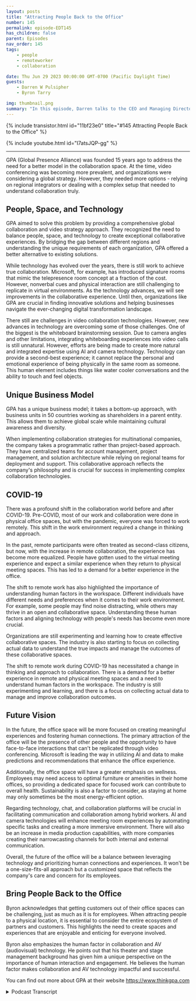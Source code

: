```yaml
---
layout: posts
title: "Attracting People Back to the Office"
number: 145
permalink: episode-EDT145
has_children: false
parent: Episodes
nav_order: 145
tags:
    - people
    - remoteworker
    - collaboration

date: Thu Jun 29 2023 00:00:00 GMT-0700 (Pacific Daylight Time)
guests:
    - Darren W Pulsipher
    - Byron Tarry

img: thumbnail.png
summary: "In this episode, Darren talks to the CEO and Managing Director of GPA about the role that collaboration innovation plays in bringing people back into the office and why people need face-to-face interaction."
---
```


{% include transistor.html id="11bf23e0" title="#145 Attracting People Back to the Office" %}

{% include youtube.html id="I7atsJQP-gg" %}

---

<p>GPA (Global Presence Alliance) was founded 15 years ago to address the need for a better model in the collaboration space. At the time, video conferencing was becoming more prevalent, and organizations were considering a global strategy. However, they needed more options - relying on regional integrators or dealing with a complex setup that needed to understand collaboration truly.</p>
<p></p><h2> People, Space, and Technology</h2>
<p>
</p>
<p>GPA aimed to solve this problem by providing a comprehensive global collaboration and video strategy approach. They recognized the need to balance people, space, and technology to create exceptional collaborative experiences. By bridging the gap between different regions and understanding the unique requirements of each organization, GPA offered a better alternative to existing solutions.</p>
<p>While technology has evolved over the years, there is still work to achieve true collaboration. Microsoft, for example, has introduced signature rooms that mimic the telepresence room concept at a fraction of the cost. However, nonverbal cues and physical interaction are still challenging to replicate in virtual environments. As the technology advances, we will see improvements in the collaborative experience. Until then, organizations like GPA are crucial in finding innovative solutions and helping businesses navigate the ever-changing digital transformation landscape.</p>
<p>There still are challenges in video collaboration technologies. However, new advances in technology are overcoming some of those challenges. One of the biggest is the whiteboard brainstorming session.   Due to camera angles and other limitations, integrating whiteboarding experiences into video calls is still unnatural. However, efforts are being made to create more natural and integrated expertise using AI and camera technology. Technology can provide a second-best experience; it cannot replace the personal and emotional experience of being physically in the same room as someone. This human element includes things like water cooler conversations and the ability to touch and feel objects.</p>
<p></p><h2> Unique Business Model</h2>
<p>
</p>
<p>GPA has a unique business model; it takes a bottom-up approach, with business units in 50 countries working as shareholders in a parent entity. This allows them to achieve global scale while maintaining cultural awareness and diversity.</p>
<p>When implementing collaboration strategies for multinational companies, the company takes a programmatic rather than project-based approach. They have centralized teams for account management, project management, and solution architecture while relying on regional teams for deployment and support. This collaborative approach reflects the company's philosophy and is crucial for success in implementing complex collaboration technologies.</p>
<p></p><h2> COVID-19</h2>
<p>
</p>
<p>There was a profound shift in the collaboration world before and after COVID-19. Pre-COVID, most of our work and collaboration were done in physical office spaces, but with the pandemic, everyone was forced to work remotely. This shift in the work environment required a change in thinking and approach.</p>
<p>In the past, remote participants were often treated as second-class citizens, but now, with the increase in remote collaboration, the experience has become more equalized. People have gotten used to the virtual meeting experience and expect a similar experience when they return to physical meeting spaces. This has led to a demand for a better experience in the office.</p>
<p>The shift to remote work has also highlighted the importance of understanding human factors in the workspace. Different individuals have different needs and preferences when it comes to their work environment. For example, some people may find noise distracting, while others may thrive in an open and collaborative space. Understanding these human factors and aligning technology with people's needs has become even more crucial.</p>
<p>Organizations are still experimenting and learning how to create effective collaborative spaces. The industry is also starting to focus on collecting actual data to understand the true impacts and manage the outcomes of these collaborative spaces.</p>
<p>The shift to remote work during COVID-19 has necessitated a change in thinking and approach to collaboration. There is a demand for a better experience in remote and physical meeting spaces and a need to understand human factors in the workspace. The industry is still experimenting and learning, and there is a focus on collecting actual data to manage and improve collaboration outcomes.</p>
<p></p><h2> Future Vision</h2>
<p>
In the future, the office space will be more focused on creating meaningful experiences and fostering human connections. The primary attraction of the office will be the presence of other people and the opportunity to have face-to-face interactions that can't be replicated through video conferencing. Microsoft is leading the way in utilizing AI and data to make predictions and recommendations that enhance the office experience.</p>
<p>Additionally, the office space will have a greater emphasis on wellness. Employees may need access to optimal furniture or amenities in their home offices, so providing a dedicated space for focused work can contribute to overall health. Sustainability is also a factor to consider, as staying at home may only sometimes be the most energy-efficient option.</p>
<p>Regarding technology, chat, and collaboration platforms will be crucial in facilitating communication and collaboration among hybrid workers. AI and camera technologies will enhance meeting room experiences by automating specific tasks and creating a more immersive environment. There will also be an increase in media production capabilities, with more companies creating their narrowcasting channels for both internal and external communication.</p>
<p>Overall, the future of the office will be a balance between leveraging technology and prioritizing human connections and experiences. It won't be a one-size-fits-all approach but a customized space that reflects the company's care and concern for its employees.</p>
<p></p><h2> Bring People Back to the Office</h2>
<p>
Byron acknowledges that getting customers out of their office spaces can be challenging, just as much as it is for employees. When attracting people to a physical location, it is essential to consider the entire ecosystem of partners and customers. This highlights the need to create spaces and experiences that are enjoyable and enticing for everyone involved.</p>
<p>Byron also emphasizes the human factor in collaboration and AV (audiovisual) technology. He points out that his theater and stage management background has given him a unique perspective on the importance of human interaction and engagement. He believes the human factor makes collaboration and AV technology impactful and successful.</p>
<p>You can find out more about GPA at their website <a href="https://www/thinkgpa.com">https://www.thinkgpa.com</a></p>
<p></p>
<p>

<details>
<summary> Podcast Transcript </summary>

<p>﻿1</p>
<p>Hello, this is Darren</p>
<p>Pulsipher, chief solution,architect of public sector at Intel.</p>
<p>And welcome to Embracing</p>
<p>Digital Transformation,where we investigate effective change,leveragingpeople, process and technology.</p>
<p>On today's episode in taking workersback to the Office through collaborationwith special guest</p>
<p>Byron Tarry, CEO and managingdirector of GPA.</p>
<p>Byron, welcome to the show.</p>
<p>Thank you. Excited to be here.</p>
<p>Hey, we had an interesting conversation.</p>
<p>Where was a couple of weeks ago?</p>
<p>First time I met you guys. Yeah.</p>
<p>And you guys have an interesting approachto two things.</p>
<p>But before we get to talking about GPAand and all that,tell me a little bit about yourselfand your background.</p>
<p>Well, as as many in this industry,</p>
<p>I guess,came fromfrom a bit of a creative background.</p>
<p>So I came from a theater side of things,stage management.</p>
<p>And as you might guess from the accentfrom.</p>
<p>We're a little further afieldthan the North America.</p>
<p>I originally grew up, spentthe first half of my life in Australia andbut the theater world's not exactlythe place to make your fortune, I suppose.</p>
<p>And, and so like a lot in the industry,lots of musicians and so onthat found a way to find the creative,find the teamwork, find the technology andyou know in a day job and, and ended upin, in the audiovisual collaboration space.</p>
<p>So I guess that's that's mean that'san interesting backgroundbecause theater management is a lotlike collaborationin in corporate America, right?</p>
<p>Yeah, absolutely.</p>
<p>You know, particularly in stagemanagement, you, you you are controllingall the elements from thefrom the actors to the technology.</p>
<p>Yeah.</p>
<p>To the to the front of house and so on.</p>
<p>So lots of elements going on there.</p>
<p>And that really in many ways in thein our industrythat people space and technologyalignment is, is really thewhat we've talked aboutfor probably a decade or more ofyou have to get that balancebetween the three right to to makeexceptional collaborative experiences.</p>
<p>And so drawing on that,</p>
<p>I mean, I even had a six monthstint of studying architecturein, in, in universitybefore heading towards the theater spaceand years.</p>
<p>So kind of balanced all those elementsof people, space and technology I guessnow that that's pretty fascinatingbecause you run into alldifferent types of people in high techpeople with a theater background.</p>
<p>I never would have thought theaterin collaboration,but totally makes sensewhen you think about.</p>
<p>And so tell me a little bityou guys got GPA.</p>
<p>I mean, why why did you start GPA?</p>
<p>What's the whole back back story on GPAitself?</p>
<p>Yeah, I actually realizedlast week was 15 years ago.</p>
<p>It's like after I'd show last weekand it was actually 15 years agolast weekthat that the the organization began.</p>
<p>But it began for some context.</p>
<p>And those that have been around fora few years, like you and I might rememberwhen Cisco acquired a company called</p>
<p>Tandberg and Tambo, who one of the leadersin video conferencing.</p>
<p>And and 15 years ago we we figured thatthat was the the big moment.</p>
<p>Suddenly Ivy would go from fromthis sort of side thing not on my networkas as some of the IP convergencewas just beginning to now Cisco,a market maker, had stepped into the spaceand the boom was going to happen.</p>
<p>While it probably took another 12 yearsbefore</p>
<p>Kyoto came alongtill really that that boom occurred.</p>
<p>But what what shifted 15 years agowas was this collaboration spacestarting to shift from a more real estateproject centric environment?</p>
<p>Build a new building,woke up with some meeting rooms in.</p>
<p>But that was that tended to benot necessarily linked to a globalstrategy but but as videoconferencingthis was taking more hold and Ciscobrought some credibility to that.</p>
<p>Suddenly organizations were startingto think about a global strategy.</p>
<p>So obviouslythe accompanying piece for a startwas about connecting those further afield.</p>
<p>And and at the time,you really had two choices.</p>
<p>You went to a regional integratorwho kind of picked up the phonearound the world and hopedthat they might find a kindred spiritto be able to help them.</p>
<p>When you went to the spacethat really didn't understandcollaboration, you often actually ended upwith a room with with a roomin a box from Cisco on one endand this complex ivy on the other.</p>
<p>And we felt there was a better modelthat was required.</p>
<p>And in fact, as I was saying to youbefore, even as late as 2018,for us to do a study in suggestsof 96% of the enterprise customersthey interviewed were happy with theirtheir collaboration and video strategy.</p>
<p>So, yeah, whenever you seethat sort of dissatisfaction, alwaysan opportunity for an entrepreneur,for entrepreneurial ism, I guess.</p>
<p>Yeah,we really wanted to try and solve that.</p>
<p>That problembecausethe be unique and</p>
<p>I guess we can jump into that if you want.</p>
<p>Yeah I so I remember,</p>
<p>I remember the first collaboration room</p>
<p>I went into it was a Cisco roomand I was managing a team in India.</p>
<p>So we set it up so that the tail,it was kind of hokey to tell youthe truth.</p>
<p>Right?</p>
<p>Big screens and cameras everywhere,but it looked likeyou were all sitting at the same tablebecause they made the tablego into the screen.</p>
<p>The whole concept.</p>
<p>Yeah, but what I what I realizedwhen I actually finally went outand visitedthese people that worked for me,</p>
<p>I already knew them,right?</p>
<p>Because I was used to sitting at a table,even though it was a virtual table, was,you know, there was a bunch of lightingand everything was an unnatural.</p>
<p>But I knew who they werebecause I could see them.</p>
<p>And that collaboration really did happen.</p>
<p>A But that was a super expensiveand time consuming effortto put that thing together.</p>
<p>And, and,you know, there weren't very many,there was only one roomin, in, in California and one in</p>
<p>Bangalore, India.</p>
<p>You know, back then that telepresencepremise was a three or four or$500,000 room.</p>
<p>Oh, yeah,you got to get around comes aroundthose telepresence rooms had that thatthat table structure that sort of createdthe across the table model.</p>
<p>Well what what Microsoftnow doing with their signature roomsin the front rowexperiences is tell me exactlyback to that that same kind of premiseonly a 10th of the cost.</p>
<p>But yeah and well and then there's there'salso that's just non-verbal.</p>
<p>One of the things I really miss is truecollaboration.</p>
<p>We don't have this true truecollaboration, collaboration yet.</p>
<p>I dida whiteboard sessionwith a colleague of mine back East.</p>
<p>I'm on the West Coastin in the United Statesand it was still kind of hokey, right?</p>
<p>He was on video.</p>
<p>I was on video,but we wanted a whiteboard stuff andwe couldn't take the pen from each otherand we couldn't jab each other.</p>
<p>You know, we couldn't say, Moveout of my way, I'm going to do this part.</p>
<p>It's still not the same as beingin the room with each other right now.</p>
<p>Look,</p>
<p>I think this there's two elements to that.</p>
<p>The first, I'll say from a technologystandpoint is, is I think that'sthat's still evolving.</p>
<p>I mean, Microsoft came out with somea few years back and that kind ofchanged the paradigm a little bit,created a bit of a new market.</p>
<p>But I was having this discussion last weekactually with some of Microsoft peoplethat that that that premiseof your video experienceand your whiteboarding experiencebeing integratedin one of the front of the room is stillstill not natural because you've got theseweird camera angles and so on.</p>
<p>There is some work that's happeningnow amongst a number of the the,the sort of leading industryvendorsand so on that that's starting to pushthat sort of integrated experiencebetween side of wallwhiteboarding experienceand front of wall.</p>
<p>And there's a whole lot of stuffgoing on around AI and camera twoto sort of create a produced experiencethat does make some of that more natural.</p>
<p>But I think the the counter to thatand it kind of talks to theto the strugglesthat are going on in the industryat the moment is that in the worldat the moment, in the enterprise spaceof of bringing stuff to the officeas opposed to living that that experiencewe live for a few years with code isis the still an elementwhen you got to to Indiathose those years back there was stillan element of the personal relationalthere was still a missing elementthat you couldn't simply replaceby being across the across a video screen.</p>
<p>Whether that was going out for a beerat the end of the day,you know, the watercooler conversationor just justthat sort of emotional experienceof being physically in a room as well.</p>
<p>And so I think thoseare the canvas. We can alwayswe can always try andsort of createthat second best experience.</p>
<p>And we need to makewe need to to to make surethat we optimize that as much as possible.</p>
<p>But we can't lose sight of the factthat still there's still thathuman element in all of usthat that likes to touch and feel andand be in the same roomwith someone as well.</p>
<p>And I think that's that balancethat we're trying to,you know,still try to find a little bitbecause there reallyis no best practice in it right now.</p>
<p>It's also new in this postcode environment that is stilland strugglingto figure out what that mouth is.</p>
<p>Yeah, you keep mentioning</p>
<p>COVID, so let's talk pre-COVID.</p>
<p>When you guys were focusing oncollaboration technologies,your main customer base was all globalglobal companies, right?</p>
<p>Primarily trying to collaboratewith their internal and customers.</p>
<p>Is that what the main focus was?</p>
<p>Well, certainly.</p>
<p>I mean, GPS has being builtfrom an enterprise standpoint.</p>
<p>Primarily it washow do we solve this this global premiseand take the I mean, it's complexenough to deal with thatpeople space technology aloneand in a in a domestic capacity,let alone when you addall the complexities of globaland cultural and geographical and so on.</p>
<p>So certainly we've been built for thatat in solving that global element.</p>
<p>But that doesn't mean that 90%of our business doesn't come from domesticand that could be servingas an educational customer,that could be serving a sports venue,that could be serving a broadcastproductionenvironment and so on as well. But,but yeah, certainly that that sort ofcritical factor that thatthat we look at ishow do you scale this globally.</p>
<p>So when we first talked,</p>
<p>I loved your business model,the whole conceptbecause you said act globally.</p>
<p>No way, think globally, actlocally, right?</p>
<p>That was kind of your business model.</p>
<p>Yeah.</p>
<p>So I guess how do youhow do we leverage the modern economy?</p>
<p>So rather than a top downorganization of ownershipand so on, in fact, it's bottom up.</p>
<p>It's a little bit of</p>
<p>I use the the uber Airbnb analogy.</p>
<p>So in fact to achieve that scaleand we have a footprint in 50 countries.</p>
<p>In fact,what we've done is we've we've unitedwhat we call 27business unitswith that that that physical footprint ininto a global organization whereeach of those business units are actuallyshareholders in the parent entity.</p>
<p>And that's how we achieve that scaleand also the agility to continue toto establish footprintwhere our customers goby actually unitingall these regional organizations.</p>
<p>But by doing doing that,what essentially we did iswe left the cultural awarenessand diversity, the, the,the local ability to correct relationswith the that the regional stakeholders.</p>
<p>We all know when you push a mandate downglobally, the first thing that the regionsdo is push back and say,</p>
<p>Oh yeah, I've got my guy.</p>
<p>And so, you know, that balanceof the thinking and acting globally from afrom a strategic standpoint,but still being able to reflect thatwealth, to use that service hub analogy,the way a surface hubis going to be used inthe US is going to be very differentto Japanwhen you've got a very different hierarchyof collaborative input.</p>
<p>And if your fault is down from your boss'sboss'sboss, you're probably not jumping upand grabbing the pen out of his handand jumping in front ofthat that that surface hopso that, you know, that regional elementis so critical in success, particularlywhen you look at thethe reasons why we're doing this.</p>
<p>And that is collaboration.</p>
<p>That is the the, the very human factorsof how people work together.</p>
<p>So if if you've got amultinational like Intel, for example,that needs to put in collaborationstrategy,post-COVID, it doesn't matterwhen you would then call on thoseand I need to do itin Latin America and North America.</p>
<p>So all of all of them are.</p>
<p>Do youthen you then collaborate yourselveswith all the regional peoplesaying, here's the big account intel.</p>
<p>They want to do collaboration.</p>
<p>We want some consistent Cbut it needs to beit needs to be regionalized or whatever.</p>
<p>But you're really no different to I thinkin many ways</p>
<p>I suppose I see best practices that thatin deployment of any technology,you have a programmatic approach.</p>
<p>You know, it's typically not a project,it's a program because it's multiyear.</p>
<p>It's yeah, yeah.</p>
<p>You know, it's complex and,and has strategic objectivesthat go beyond just the basic scope,schedule, budget element.</p>
<p>And sowe would generally have a centralized teamof account managementto project managementsolution architect, service managementand so on.</p>
<p>And then regional projectsspin out of that and get deployed.</p>
<p>And then we have a</p>
<p>I have a central corporate teamthat that sits atop all that and buildsthe structure and the methodologyand ultimately supports the, the,whether that's thatthat central teamor the, or the regional teamin making sure that the programdeploys effectively, but thatis really critical to to success.</p>
<p>So you're kind of livingyour own collaborationphilosophy when you're doing thisbecause it's highly collaborative, right?</p>
<p>Well,it has to be, and particularly in thosewhere you've got to push upthose regionalized premises,that has to be that balancewhere the central team truststhe local teamthat they're not just kind ofbypassing the central strategyand that's the central teamfrom our standpointor the customer standpoint. Butbut but likewise that thatthe program is a failurebecause of a lack of adoption regionallyin the the outcomesthat that we're trying to seek.</p>
<p>So but yeah</p>
<p>I think that the caution is often</p>
<p>I get hung up in talking about thisglobal premise and I know many of youryour listeners are not necessarilyin that global capacity.</p>
<p>And really I don't think it changesonce you get to any sense of scale.</p>
<p>Does that balance where we're looking forwe actually call itthe four S's scalestandardization, simplification and speed.</p>
<p>But we also have to forget that we don'ttry and drive those efficienciesby forgetting thatthe audience that we're serving andis finding that balanceand having the trust between teams.</p>
<p>Yeah, from a global basisto to be able to recognize when it's okayto, to, to divert,when standardization is actuallyperhaps a negativeas opposed to witness a positive.</p>
<p>No, I really like that approach.</p>
<p>It is balance.</p>
<p>What has changedbetween pre-COVID and post-COVIDin this industry from your perspective?</p>
<p>Because it was it was a fundamental shift.</p>
<p>And how did that affect your guys'sapproach to the collaboration world?</p>
<p>Yeah, I mean, look, I think pre-COVIDwe largely lived in the physical spaceof the office environment and obviouslywhat happened the moment COVID hit,everyone got driven to the remote office.</p>
<p>And and so certainly that had to shifta bit of our thinking for a few years.</p>
<p>The focus on building physical spacesin the officethere,excuse me where that really went away.</p>
<p>But what's what's happened withthe return isis really interestingly theyou know, this premiseof not so much equality because equalityassumes an equal experience,but equity between the remote and theand the physical meeting roomspace, for example, is has really shifted.</p>
<p>So in the pastyou were kind of a second class citizenif you were that remote participant.</p>
<p>It wasn't that that that,yeah, right.</p>
<p>You were an outsider.</p>
<p>Yeah.</p>
<p>Whereas now we got so used to actuallythat experience of like you and I were,</p>
<p>I've got full face on, on the screenand so on.</p>
<p>So when we go back into the meeting roomand we stopped sending a shotof a room of seven people and,and the far end of the tableis, is a distantperson that you can barely even seefacial expression and so on as well.</p>
<p>It's actually demandeda different experience and ultimately,if you come to the office nowand we can talk a bit about the sort ofearning the commute premise,the reason why Iwould come to the office is</p>
<p>I need to expect a better experienceby coming to the officethan sitting in my office.</p>
<p>Otherwise, there's really no no demand toto come to the office.</p>
<p>There's lots of other factorsof keeping a quorum.</p>
<p>So one of the reasonswhy I am going to come to the officeand making sure that that experienceat the office,whether it's in the meeting roomor whether it's actually anywherein that that office environment,because ultimately anywhere in the officeenvironment really is becomea meeting space in some senses now,because that's why I go to the office,or at least a large part toto collaborate with others.</p>
<p>So it's absolutely shiftedthe thinking that we have to go through incertainly supportingthe remote participant, but reallychallenging ourselves to drivea better experience of the office as well.</p>
<p>That's going to be really toughbecause I have personalized my home officeright?</p>
<p>It's I got to do that,right?</p>
<p>So it's all set up.</p>
<p>I'm comfortable here.</p>
<p>You know, my set up, I've got it set upfor podcast hosting and collaborate.</p>
<p>I like my you're right.</p>
<p>I don't want to go in the office because</p>
<p>I don't have all the stuff I have here.</p>
<p>Right?</p>
<p>It's harder to go into the officeand particularly of the officesdriven to things like hot deskingand so on, which which makes sense.</p>
<p>But it's even less personalizedbecause I get to sit at a spacethat's got to sort of fitone size fits all.</p>
<p>We had a panel discussion last weekat Infocom where we had someone from UK</p>
<p>Design, big global design, architectureand planning firm and so on.</p>
<p>And and I was talking about thingslike neurodiversity,you know,kind of a hot topic these days, but,but how some people come to the officeand noise, for example, just becomesincredibly distracting to them.</p>
<p>And as we nowpush them into these open workspacesinstead of perhaps in the pastwhere they had a quiet officethey could work in and so on,that it just doesn't work for them.</p>
<p>And so you're really having to understandthose human factors in that peoplespace and technology alignmentbecome even more important.</p>
<p>Yet we want to create these spacesthat are that thatencourage collaboration, encourage those,those human elements as well.</p>
<p>And so it's, you know, it's not easy.</p>
<p>And I'd say that in the yeah, there isno best practice to go to right now.</p>
<p>Everyone's experimenting.</p>
<p>We've got such a short period of timesince reallythe return to offices has occurred thateven as you get outsideof individual cultures,within individual organizations, this,there's still a lot of learning to do.</p>
<p>And it's actually one of the areasthat I think as an industry wewe are struggling with is real effectivedata.</p>
<p>Look, we can measure on and often is itbroken and all those types of things.</p>
<p>But yeah, there's some interesting movesafootat that same flat panel discussionsitting next to I think I had both</p>
<p>Microsoft and Cisco marketmakers in terms of technology,whetherthat was the history of Cisco and Tandbergor more recently Microsoftand what teams has done.</p>
<p>But both of themin two different strategies.</p>
<p>Cisco with aan offering called</p>
<p>Spaces and Microsoft with placesare both startingto kind of step into that, thathow do we really understand the the trueimpacts, the human impacts and so on.</p>
<p>And they're both coming at itfrom quite different paths.</p>
<p>But how do we take real datato really start to understandwhat's happening in these offices,not just to sort of manage the technology,but manage the outcome, manage thethe returns and so onthat are coming from that.</p>
<p>I really like that.</p>
<p>Do you think that your guy, thatyour focus has shifted to more of that?</p>
<p>Absolutely.</p>
<p>I mean,challenging ourselves even as toif we got the right skill setswithin some of, you know, some of thatthe traditional ecosystem of staffingthat we had things like business analystsand the ability to take dataand manage it and ultimately becomethat strategic partner to our customersmeans not just saying, here'sall the data, you got to figure it out,but but how do we take thatand leverage thatthose decades of experienceand where I guess I,</p>
<p>I feel we as an industryhave an advantage overperhaps the real estate side of thingsor the more traditional i.t side of thingsis that we've</p>
<p>I guess back to that very human elementthat we startedwith the sort of theatrical, the musical,the emotional or the we've understoodand been the expertsin trying to align that, that experientialwith the, with the practical for,for so long that I put our hand up and saywell we need to leverage that morebut we need to draw on the best practicesand convergence has been going on.</p>
<p>Well, the ABC convergence started 15plus years ago, but now we're seeingeven more convergence is I t are evenhaving to sort of feed into thatthat reality as welland become more experientially focused,less about the states and statesand the security and more abouthow am I actually serving them.</p>
<p>I might like true customer, particularlyif the complexity of technologyhas gone to the cloud and you don't needall those guys running servers and so on.</p>
<p>And so I, you know, I think the only worldgenerally has had to shift.</p>
<p>Yeah.</p>
<p>All right.</p>
<p>So put on your put on your future hatfive years down the road.</p>
<p>What does the office look like now?</p>
<p>Well, if I had the perfect crystal ball,</p>
<p>I'd be abillionaire tomorrow.</p>
<p>Where would you like to see?</p>
<p>You know, where would you like to seethe office space go To what?</p>
<p>What do you think would attract meback into the office? Why?</p>
<p>And let me tell you something aboutmy commute is across the street.</p>
<p>I literally in like 2 minutesfrom Intel headquarters,</p>
<p>I could walk if I weren't so lazy.</p>
<p>So forget the commute part.</p>
<p>What attracts me to the office?</p>
<p>What does it look like?</p>
<p>Well, I think theyou know, the primary thing that attractsyou probably is is people, other people.</p>
<p>But but this is the strugglethat we've got a little bit to do.</p>
<p>I know you're going to be at the officeand if I don't know,you're going to be that. And I'm like,</p>
<p>Oh, come on.</p>
<p>And you've got thissort of vicious circle.</p>
<p>And so I think about particularlywhat Microsoft isfirst and foremostfocus on on places is trying to use AI andand the mass of datathat they have from exchange,from teams, fromfrom all these other platformsand starting to tryand become more predictiveand make recommendation and so on.</p>
<p>But but first and foremost, it's</p>
<p>I'm going to come to the officebecause I know you're at the officeand we can we can sit down together.</p>
<p>We can have experiencesthat we can't have just over a video.</p>
<p>I think there arethere are other elements to that.</p>
<p>There's a wellness element to it.</p>
<p>You're sitting in your yourlittle home office, maybe notwith optimal furniture, maybe not with thethe gym, the all the other amenitiesthat that, that we often offer.</p>
<p>I think that there is absolutelya wellness space and let'sremember that that for many employeesthat they may not have aa dedicated home officethey might be sittingat the kitchen table,they might be seeing it.</p>
<p>Sometimes it is actuallyabout having that focused space as well.</p>
<p>May notalways be about meeting with others,but sometimes I actually just need a placeto get out of my my home environmentsand so on as well.</p>
<p>I mean, there's some other interestingthings that are coming out as well.</p>
<p>As I was talking to Cisco last weekaround the theirtheir spices premise, and that's aroundthings like sustainability.</p>
<p>We all think that not getting inthe car is a sustainable premise.</p>
<p>But when we realize that the officeis going to be heated and cooled andand so on,whether we go into the office or not,we may actually be consuming more energyby staying at home, particularlywhen the commute is on the acrossthe road as you talk about.</p>
<p>And so there are other factors that arestarting to come into this as well.</p>
<p>So I think holistically,you know, it's building that culture of ofwhy would I come to the officethat that certainly foundationallywill be about that the human impact piece.</p>
<p>But but but I thinkit gets more intricate than thatand and ultimately rarelyis there a one size fits all premise.</p>
<p>And so it's it's attractingthe different things to different peopleand making sure that the</p>
<p>I guess the the thethe company cares about you andis creating a space that reflects its it'scare about you as an employee as opposedto just a number on a spreadsheet.</p>
<p>Yeah, exactly.</p>
<p>Where do you see thefuture for the technology side of things?</p>
<p>What new innovations do you see thatare going to make it easierto collaborate with these hybrid workers,which is which is really complexwhen you think about it, right?</p>
<p>Some days I'm in the I'm in the office,some days I'm not.</p>
<p>My team is now scattered to the wind.</p>
<p>Sometimes we're in the it'sthis kind of mess.</p>
<p>What technologies doyou think are going to help with that?</p>
<p>Well, I think, look, you know, it'sit's it's been a hot topic latelybut anything from chat to</p>
<p>I generally I think isan is going to have to have have an impactbut butas long aswe understandthe impact and the role of head I can have</p>
<p>I mean I talk about thatthat places environment where it's goingto start to give you a recommendationand so on.</p>
<p>And so being that copilot with youis even actuallyto use the Microsoft term of copilotbeing that copilot with youin terms ofpractical things in in our world,</p>
<p>I mean, there arenarrow world of of thewe're going towe're already starting to seea new level of of experiencestarting to be drivenfrom a bit of Einsteinin camera technologies, for example.</p>
<p>So once you get into that meetingroom, multiple cameras andand the sort of automated producerwe've actually got quiteused to in coming out reduced eventsbecause that was kind of the waythe way we had to do itand sort of bringing some of thatwithout having to layer techniciansand people on top of it,starting to let technologydo some of the workto to enhance the experience.</p>
<p>The other thing that I thinkwe're already starting to see isand it wasn't necessarilydriven by by COVID, although it helped is,</p>
<p>I guess, narrow cast media production.</p>
<p>I mean, a little bitlike what we're doing today. Butwe're seeing even at amuch more higher produced level,the number of studios,broadcast studios we're buildingfor corporate enterprise, for example,whether that's out to the to a wideraudience, particularly the finance world,a lot of the banksand so on are creating their ownnarrowcasting channelsto to their that constituencyas much as it's being usedinternally to employees and so on.</p>
<p>So I think this whole media explosion,the media workflows that arethat are carrying the technology,that's taking complexityout of those media workflowsso that that the average personcan can create a higherdegree of engagement as yet as indeedwe're talking about for this platform.</p>
<p>And so I think those things are startingto shift as well.</p>
<p>And sowe kind of look atthe 8020 rule of this, 88% of the roomsthat we're building of thesevery standardized rooms, it's the MCI,</p>
<p>Microsoft, NCR, Zoom Room or whatever.</p>
<p>That's that's been kind of rule.</p>
<p>But, but the but what that's allowing usto do is take our attention awayfrom that using standardizationand so on and bring it to the 20%,which is the really impactful,important experiential related stuff.</p>
<p>And so so yeah, it's, it'sthose spaces that I'm most excitedabout interactivity and, and I mean,large organizationslike Intel have been building experiencesof this for years, but,but that was typicallythat the big big air experience area HQbut we're starting to see a lotmore of that distribute out to smallerrealities in the branch offices,in the regions and so on. Sowhile thatis significant,that attracts people back into the officeas well, and not just employees.</p>
<p>You know, we tend to look at a lotabout the attract, the employee,but what's going to attract the customer?</p>
<p>I know, you know, we've all found itharder to get customersout of their office. Oh, yeah.</p>
<p>Just as much as we have employees.</p>
<p>And so it's not just earningthe commute from, from thethe employee, it's earning the commutefrom, from that entire ecosystemof partners, of customersof, of everybody that we interact with.</p>
<p>That's important now that this is awesome.</p>
<p>Hey, Byron, thanks for your time today.</p>
<p>This was this is enjoyable</p>
<p>I really yeah I really like this a lotbecause we don't have to talkabout technology the whole time.</p>
<p>The human factor is so important.</p>
<p>So thanks for humanizing collaborationand AV,especially with your backgroundin theater and stage manager.</p>
<p>I think it's wonderful.</p>
<p>It's a great story, but it's a pleasure.</p>
<p>It's and it's a passion as I say,if you if you love what you do,you never work a day in your life.</p>
<p>I think you live thata little bit as well.</p>
<p>But certainly it's that human factorthat that makes it makes it fun everyday.</p>
<p>Oh, that's awesome. Thanks again, Byron.</p>
<p>Get down.</p>
<p>Thank you for listeningto Embracing Digital Transformation today.</p>
<p>If you enjoyed our podcast,give it five stars on your favoritepodcasting site or YouTube channel,you can find out more informationabout embracing digital transformationand embracingdigital.org.</p>
<p>Until nexttime, go out and do something wonderful.</p>

</details>
